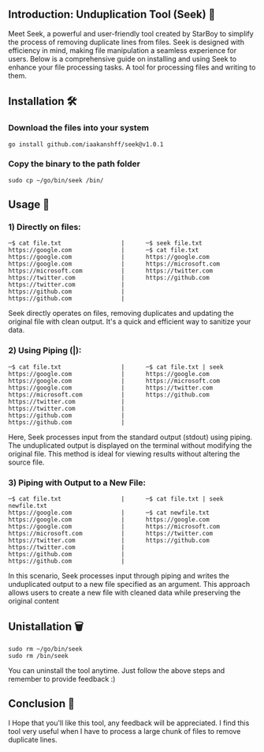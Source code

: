 ## Introduction: Unduplication Tool (Seek) 🚀
Meet Seek, a powerful and user-friendly tool created by StarBoy to simplify the process of removing duplicate lines from files. Seek is designed with efficiency in mind, making file manipulation a seamless experience for users. Below is a comprehensive guide on installing and using Seek to enhance your file processing tasks. A tool for processing files and writing to them.

## Installation 🛠️
### Download the files into your system
````
go install github.com/iaakanshff/seek@v1.0.1
````
### Copy the binary to the path folder
````
sudo cp ~/go/bin/seek /bin/
````

## Usage 📘
### 1) Directly on files:
````
─$ cat file.txt                 |      ─$ seek file.txt 
https://google.com              |      ─$ cat file.txt 
https://google.com              |      https://google.com 
https://google.com              |      https://microsoft.com 
https://microsoft.com           |      https://twitter.com 
https://twitter.com             |      https://github.com 
https://twitter.com             |
https://github.com              |
https://github.com              |
````
Seek directly operates on files, removing duplicates and updating the original file with clean output. It's a quick and efficient way to sanitize your data.

### 2) Using Piping (|):
````
─$ cat file.txt                 |      ─$ cat file.txt | seek
https://google.com              |      https://google.com 
https://google.com              |      https://microsoft.com     
https://google.com              |      https://twitter.com        
https://microsoft.com           |      https://github.com     
https://twitter.com             |       
https://twitter.com             |
https://github.com              |
https://github.com              |
````
Here, Seek processes input from the standard output (stdout) using piping. The unduplicated output is displayed on the terminal without modifying the original file. This method is ideal for viewing results without altering the source file.

### 3) Piping with Output to a New File:
````
─$ cat file.txt                 |      ─$ cat file.txt | seek newfile.txt 
https://google.com              |      ─$ cat newfile.txt 
https://google.com              |      https://google.com 
https://google.com              |      https://microsoft.com 
https://microsoft.com           |      https://twitter.com 
https://twitter.com             |      https://github.com 
https://twitter.com             |
https://github.com              |
https://github.com              |
````
In this scenario, Seek processes input through piping and writes the unduplicated output to a new file specified as an argument. This approach allows users to create a new file with cleaned data while preserving the original content

## Unistallation 🗑️
````
sudo rm ~/go/bin/seek
sudo rm /bin/seek
````
You can uninstall the tool anytime. Just follow the above steps and remember to provide feedback :)

## Conclusion 🌟
I Hope that you'll like this tool, any feedback will be appreciated. I find this tool very useful when I have to process a large chunk of files to remove duplicate lines.
